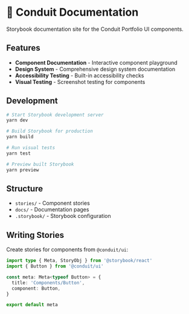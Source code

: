 # 📖 Conduit Documentation

Storybook documentation site for the Conduit Portfolio UI components.

## Features

- **Component Documentation** - Interactive component playground
- **Design System** - Comprehensive design system documentation
- **Accessibility Testing** - Built-in accessibility checks
- **Visual Testing** - Screenshot testing for components

## Development

```bash
# Start Storybook development server
yarn dev

# Build Storybook for production
yarn build

# Run visual tests
yarn test

# Preview built Storybook
yarn preview
```

## Structure

- `stories/` - Component stories
- `docs/` - Documentation pages
- `.storybook/` - Storybook configuration

## Writing Stories

Create stories for components from `@conduit/ui`:

```typescript
import type { Meta, StoryObj } from '@storybook/react'
import { Button } from '@conduit/ui'

const meta: Meta<typeof Button> = {
  title: 'Components/Button',
  component: Button,
}

export default meta
``` 